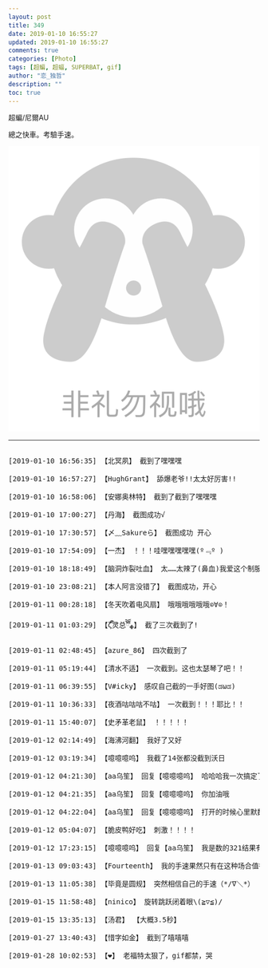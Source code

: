 ```yaml
---
layout: post
title: 349
date: 2019-01-10 16:55:27
updated: 2019-01-10 16:55:27
comments: true
categories: [Photo]
tags: [超蝙, 超蝠, SUPERBAT, gif]
author: "恋_独哲"
description: ""
toc: true
---
```


<p>超蝙/尼爾AU &nbsp;<br /></p> 
<p>總之快車。考驗手速。</p>

![](https://raw.githubusercontent.com/alicewish/maple50821/master/img_YW5MWVN1NEpoZFdIQitBSTRweE1ZZjJkSGpIN3ZyR3VXUzRWMEtCYTV2Smpjc2dqRVZ6aHF3PT0.gif)

---

<pre>

[2019-01-10 16:56:35] 【北冥夙】 截到了嘿嘿嘿

[2019-01-10 16:57:27] 【HughGrant】 舔爆老爷!!太太好厉害!!

[2019-01-10 16:58:06] 【安娜奥林特】 截到了截到了嘿嘿嘿

[2019-01-10 17:00:27] 【丹海】 截图成功√

[2019-01-10 17:30:57] 【〆﹏Sakureら】 截图成功 开心

[2019-01-10 17:54:09] 【一杰】 ！！！哇嘿嘿嘿嘿嘿(º﹃º )

[2019-01-10 18:18:49] 【脑洞炸裂吐血】 太……太辣了(鼻血)我爱这个制服

[2019-01-10 23:08:21] 【本人阿言没错了】 截图成功，开心

[2019-01-11 00:28:18] 【冬天吹着电风扇】 哦哦哦哦哦哦⊙∀⊙！

[2019-01-11 01:03:29] 【ζั͡ั͡灵总໊ོོﻬ】 截了三次截到了!

[2019-01-11 02:48:45] 【azure_86】 四次截到了

[2019-01-11 05:19:44] 【清水不适】 一次截到。这也太瑟琴了吧！！

[2019-01-11 06:39:55] 【V#icky】 感叹自己截的一手好图(ಡωಡ)

[2019-01-11 10:36:33] 【夜酒咕咕咕不咕】 一次截到！！！耶比！！

[2019-01-11 15:40:07] 【史矛革老鼠】 ！！！！！

[2019-01-12 02:14:49] 【海沸河翻】 我好了又好

[2019-01-12 03:19:34] 【噫噫噫呜】 我截了14张都没截到沃日

[2019-01-12 04:21:30] 【aa乌笙】 回复【噫噫噫呜】 哈哈哈我一次搞定了

[2019-01-12 04:21:35] 【aa乌笙】 回复【噫噫噫呜】 你加油哦

[2019-01-12 04:22:04] 【aa乌笙】 回复【噫噫噫呜】 打开的时候心里默数321然后可以准备截图了

[2019-01-12 05:04:07] 【脆皮鸭好吃】 刺激！！！！

[2019-01-12 17:23:15] 【噫噫噫呜】 回复【aa乌笙】 我是数的321结果有延迟（笑哭乐）

[2019-01-13 09:03:43] 【Fourteenth】 我的手速果然只有在这种场合值得信任(◐‿◑)﻿

[2019-01-13 11:05:38] 【毕竟是圆规】 突然相信自己的手速（*/∇＼*）

[2019-01-15 11:58:48] 【ninico】 旋转跳跃闭着眼\(≧▽≦)/

[2019-01-15 13:35:13] 【汤君】 【大概3.5秒】

[2019-01-27 13:40:43] 【惜字如金】 截到了嘻嘻嘻

[2019-01-28 10:02:53] 【❤️】 老福特太狠了，gif都禁，哭

</pre>